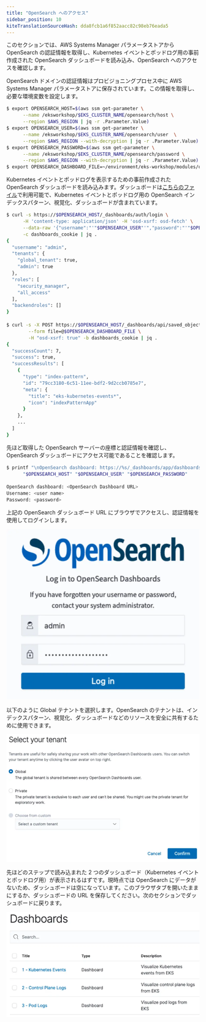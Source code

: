 ```yaml
---
title: "OpenSearch へのアクセス"
sidebar_position: 10
kiteTranslationSourceHash: dda8fcb1a6f852aacc82c98eb76eada5
---
```


このセクションでは、AWS Systems Manager パラメータストアから OpenSearch の認証情報を取得し、Kubernetes イベントとポッドログ用の事前作成された OpenSearch ダッシュボードを読み込み、OpenSearch へのアクセスを確認します。

OpenSearch ドメインの認証情報はプロビジョニングプロセス中に AWS Systems Manager パラメータストアに保存されています。この情報を取得し、必要な環境変数を設定します。

```bash
$ export OPENSEARCH_HOST=$(aws ssm get-parameter \
      --name /eksworkshop/$EKS_CLUSTER_NAME/opensearch/host \
      --region $AWS_REGION | jq -r .Parameter.Value)
$ export OPENSEARCH_USER=$(aws ssm get-parameter \
      --name /eksworkshop/$EKS_CLUSTER_NAME/opensearch/user  \
      --region $AWS_REGION --with-decryption | jq -r .Parameter.Value)
$ export OPENSEARCH_PASSWORD=$(aws ssm get-parameter \
      --name /eksworkshop/$EKS_CLUSTER_NAME/opensearch/password \
      --region $AWS_REGION --with-decryption | jq -r .Parameter.Value)
$ export OPENSEARCH_DASHBOARD_FILE=~/environment/eks-workshop/modules/observability/opensearch/opensearch-dashboards.ndjson
```

Kubernetes イベントとポッドログを表示するための事前作成された OpenSearch ダッシュボードを読み込みます。ダッシュボードは[こちらのファイル](https://github.com/VAR::MANIFESTS_OWNER/VAR::MANIFESTS_REPOSITORY/tree/VAR::MANIFESTS_REF/manifests/modules/observability/opensearch/opensearch-dashboards.ndjson)で利用可能で、Kubernetes イベントとポッドログ用の OpenSearch インデックスパターン、視覚化、ダッシュボードが含まれています。

```bash
$ curl -s https://$OPENSEARCH_HOST/_dashboards/auth/login \
      -H 'content-type: application/json' -H 'osd-xsrf: osd-fetch' \
      --data-raw '{"username":"'"$OPENSEARCH_USER"'","password":"'"$OPENSEARCH_PASSWORD"'"}' \
      -c dashboards_cookie | jq .
{
  "username": "admin",
  "tenants": {
    "global_tenant": true,
    "admin": true
  },
  "roles": [
    "security_manager",
    "all_access"
  ],
  "backendroles": []
}

$ curl -s -X POST https://$OPENSEARCH_HOST/_dashboards/api/saved_objects/_import?overwrite=true \
        --form file=@$OPENSEARCH_DASHBOARD_FILE \
        -H "osd-xsrf: true" -b dashboards_cookie | jq .
{
  "successCount": 7,
  "success": true,
  "successResults": [
    {
      "type": "index-pattern",
      "id": "79cc3180-6c51-11ee-bdf2-9d2ccb0785e7",
      "meta": {
        "title": "eks-kubernetes-events*",
        "icon": "indexPatternApp"
      }
    },
    ...
  ]
}
```

先ほど取得した OpenSearch サーバーの座標と認証情報を確認し、OpenSearch ダッシュボードにアクセス可能であることを確認します。

```bash
$ printf "\nOpenSearch dashboard: https://%s/_dashboards/app/dashboards \nUserName: %q \nPassword: %q \n\n" \
      "$OPENSEARCH_HOST" "$OPENSEARCH_USER" "$OPENSEARCH_PASSWORD"

OpenSearch dashboard: <OpenSearch Dashboard URL>
Username: <user name>
Password: <password>
```

上記の OpenSearch ダッシュボード URL にブラウザでアクセスし、認証情報を使用してログインします。

![OpenSearch ログイン](./assets/opensearch-login.webp)

以下のように Global テナントを選択します。OpenSearch のテナントは、インデックスパターン、視覚化、ダッシュボードなどのリソースを安全に共有するために使用できます。

![OpenSearch ログイン確認](./assets/opensearch-confirm-2.webp)

先ほどのステップで読み込まれた 2 つのダッシュボード（Kubernetes イベントとポッドログ用）が表示されるはずです。現時点では OpenSearch にデータがないため、ダッシュボードは空になっています。このブラウザタブを開いたままにするか、ダッシュボードの URL を保存してください。次のセクションでダッシュボードに戻ります。

![OpenSearch ログイン確認](./assets/opensearch-dashboard-launch.webp)

